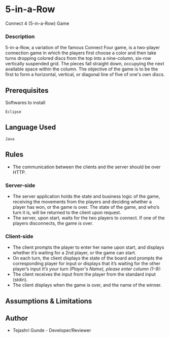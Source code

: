 # 5-in-a-Row
Connect 4 (5-in-a-Row) Game

### Description 
5-in-a-Row, a variation of the famous Connect Four game, is a two-player connection game
in which the players first choose a color and then take turns dropping colored discs from the
top into a nine-column, six-row vertically suspended grid. The pieces fall straight down,
occupying the next available space within the column. The objective of the game is to be the
first to form a horizontal, vertical, or diagonal line of five of one's own discs.

## Prerequisites
Softwares to install
```
Eclipse
```
## Language Used
```
Java
```
## Rules
- The communication between the clients and the server should be over HTTP.

### Server-side 
 - The server application holds the state and business logic of the game, 
   receiving the movements from the players and deciding whether a player has won, 
   or the game is over. The state of the game, and who’s turn it is, will be returned to the client upon request.
 - The server, upon start, waits for the two players to connect. If one of the players
   disconnects, the game is over.
   
### Client-side  
 - The client prompts the player to enter her name upon start, and displays whether it’s
   waiting for a 2nd player, or the game can start.
 - On each turn, the client displays the state of the board and prompts the
   corresponding player for input or displays that it’s waiting for the other player’s input
   *It’s your turn (Player's Name), please enter column (1-9):*
 - The client receives the input from the player from the standard input (stdin).
 - The client displays when the game is over, and the name of the winner.
 
## Assumptions & Limitations

## Author
- Tejashri Gunde - Developer/Reviewer

